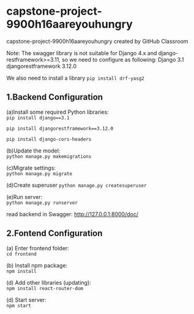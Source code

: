 # capstone-project-9900h16aareyouhungry
capstone-project-9900h16aareyouhungry created by GitHub Classroom

Note: The swagger library is not suitable for Django 4.x and django-restframework>=3.11, so we need to configure as following:
Django              3.1
djangorestframework 3.12.0

We also need to install a library 
`pip install drf-yasg2`

## 1.Backend Configuration
(a)Install some required Python libraries:  
`pip install django==3.1`  

`pip install djangorestframework==3.12.0`  

`pip install django-cors-headers`

(b)Update the model:  
`python manage.py makemigrations`

(c)Migrate settings:  
`python manage.py migrate`

(d)Create superuser
`python manage.py createsuperuser`

(e)Run server:  
`python manage.py runserver`

read backend in Swagger: http://127.0.0.1:8000/doc/

## 2.Fontend Configuration
(a) Enter frontend folder:  
`cd frontend`
    
(b) Install npm package:  
`npm install`

(d) Add other libraries (updating):  
`npm install react-router-dom`

(d) Start server:  
`npm start`

